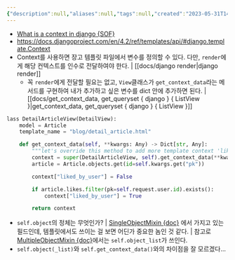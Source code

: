 ```yaml
---
{"description":null,"aliases":null,"tags":null,"created":"2023-05-31T14:39:00","updated":"2023-07-15T21:30:20","title":"django template {context}","dg-publish":true,"permalink":"/docs/django template {context}/","dgPassFrontmatter":true}
---
```


- [What is a context in django {SOF}](https://stackoverflow.com/questions/20957388/what-is-a-context-in-django#:~:text=A%20context%20is%20a%20variable%20name%20-%3E%20variable,specify%20the%20variables%20in%20each%20render%20%28%29%20call.)
- https://docs.djangoproject.com/en/4.2/ref/templates/api/#django.template.Context
- Context를 사용하면 장고 템플릿 파일에서 변수를 정의할 수 있다. 다만, `render`에게 해당 컨텍스트를 인수로 전달하여야 한다. | [[docs/django render\|django render]]
	- 꼭 `render`에게 전달할 필요는 없고, `View`클래스가 `get_context_data`라는 메서드를 구현하여 내가 추가하고 싶은 변수를 dict 안에 추가하면 된다. | [[docs/get_context_data, get_queryset { django } { ListView }\|get_context_data, get_queryset { django } { ListView }]]

```python
lass DetailArticleView(DetailView):
    model = Article
    template_name = "blog/detail_article.html"

    def get_context_data(self, **kwargs: Any) -> Dict[str, Any]:
        """let's override this method to add more template context 'liked_by_user'"""
        context = super(DetailArticleView, self).get_context_data(**kwargs)
        article = Article.objects.get(id=self.kwargs.get("pk"))

        context["liked_by_user"] = False

        if article.likes.filter(pk=self.request.user.id).exists():
            context["liked_by_user"] = True

        return context
```

- `self.object`의 정체는 무엇인가? | [SingleObjectMixin {doc}](https://docs.djangoproject.com/en/4.2/ref/class-based-views/mixins-single-object/) 에서 가지고 있는 필드인데, 템플릿에서도 쓰이는 걸 보면 어딘가 중요한 놈인 것 같다. | 참고로 [MultipleObjectMixin {doc}](https://docs.djangoproject.com/en/4.2/ref/class-based-views/mixins-multiple-object/)에서는 `self.object_list`가 쓰인다.
- `self.object(_list)`와 `self.get_context_data()`와의 차이점을 잘 모르겠다...
